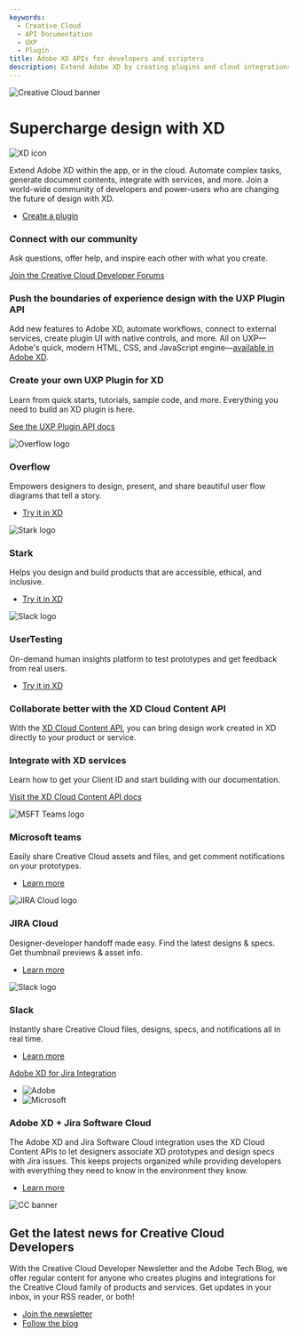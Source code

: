 ```yaml
---
keywords:
  - Creative Cloud
  - API Documentation
  - UXP
  - Plugin
title: Adobe XD APIs for developers and scripters
description: Extend Adobe XD by creating plugins and cloud integrations
---
```


<Hero slots="image, heading, icon, text, buttons" variant="halfwidth" />

![Creative Cloud banner](https://adobe.io/shared/images/cc-hero.png)

# Supercharge design with XD

![XD icon](https://adobe.io/shared/icons/xd_appicon_64.svg)

Extend Adobe XD within the app, or in the cloud. Automate complex tasks, generate document contents, integrate with services, and more. Join a world-wide community of developers and power-users who are changing the future of design with XD.

- [Create a plugin](uxp)

<AnnouncementBlock slots="heading, text, button" theme="light" />

### Connect with our community

Ask questions, offer help, and inspire each other with what you create.

[Join the Creative Cloud Developer Forums](https://forums.creativeclouddeveloper.com)

<TitleBlock slots="heading, text" theme="dark" />

### Push the boundaries of experience design with the UXP Plugin API

Add new features to Adobe XD, automate workflows, connect to external services, create plugin UI with native controls, and more. All on UXP—Adobe's quick, modern HTML, CSS, and JavaScript engine—[available in Adobe XD](uxp).

<AnnouncementBlock slots="heading, text, button" theme="dark" isCentered />

### Create your own UXP Plugin for XD

Learn from quick starts, tutorials, sample code, and more. Everything you need to build an XD plugin is here.

[See the UXP Plugin API docs](uxp)

<TextBlock slots="image, heading, text, links" width="33%" theme="dark" isCentered />

![Overflow logo](images/overflow.png)

### Overflow

Empowers designers to design, present, and share beautiful user flow diagrams that tell a story.

- [Try it in XD](https://adobe.com/go/xd_plugins_discover_plugin?pluginId=232cee78)

<TextBlock slots="image, heading, text, links" width="33%" theme="dark" isCentered />

![Stark logo](images/stark.png)

### Stark

Helps you design and build products that are accessible, ethical, and inclusive.

- [Try it in XD](https://adobe.com/go/xd_plugins_discover_plugin?pluginId=6cbf275e)

<TextBlock slots="image, heading, text, links" width="33%" theme="dark" isCentered />

![Slack logo](images/user-testing.png)

### UserTesting

On-demand human insights platform to test prototypes and get feedback from real users.

- [Try it in XD](https://adobe.com/go/xd_plugins_discover_plugin?pluginId=713b61ec)

<TitleBlock slots="heading, text" theme="light" />

### Collaborate better with the XD Cloud Content API

With the [XD Cloud Content API](https://adobexdplatform.com/cloud-content-api-docs/), you can bring design work created in XD directly to your product or service.

<AnnouncementBlock slots="heading, text, button" theme="light" isCentered />

### Integrate with XD services

Learn how to get your Client ID and start building with our documentation.

[Visit the XD Cloud Content API docs](https://adobexdplatform.com/cloud-content-api-docs/)

<TextBlock slots="image, heading, text, links" width="33%" theme="light" isCentered />

![MSFT Teams logo](images/msfteams.png)

### Microsoft teams

Easily share Creative Cloud assets and files, and get comment notifications on your prototypes.

- [Learn more](https://www.adobe.com/creativecloud/integrations/creative-cloud-microsoft-teams.html)

<TextBlock slots="image, heading, text, links" width="33%" theme="light" isCentered />

![JIRA Cloud logo](images/jira.png)

### JIRA Cloud

Designer-developer handoff made easy. Find the latest designs & specs. Get thumbnail previews & asset info.

- [Learn more](https://blog.adobe.com/en/publish/2019/03/12/adobe-xd-for-jira-cloud-streamline-design-to-development-workflows.html)

<TextBlock slots="image, heading, text, links" width="33%" theme="light" isCentered />

![Slack logo](images/slack.png)

### Slack

Instantly share Creative Cloud files, designs, specs, and notifications all in real time.

- [Learn more](https://slack.com/apps/AQRRGUV24-adobe-xd)

<TextBlock slots="video, icons, heading, text, buttons" theme="dark" />

[Adobe XD for Jira Integration](https://www.youtube.com/watch?v=bEIbaZ8DtcY)

- ![Adobe](https://adobe.io/shared/images/adobe.png)
- ![Microsoft](images/msft.png)

### Adobe XD + Jira Software Cloud

The Adobe XD and Jira Software Cloud integration uses the XD Cloud Content APIs to let designers associate XD prototypes and design specs with Jira issues. This keeps projects organized while providing developers with everything they need to know in the environment they know.

- [Learn more](https://theblog.adobe.com/adobe-xd-for-jira-cloud-streamline-design-to-development-workflows/)

<SummaryBlock slots="image, heading, text, buttons" background="rgb(9, 90, 186)" />

![CC banner](https://adobe.io/shared/images/cc-banner.png)

## Get the latest news for Creative Cloud Developers

With the Creative Cloud Developer Newsletter and the Adobe Tech Blog, we offer regular content for anyone who creates plugins and integrations for the Creative Cloud family of products and services. Get updates in your inbox, in your RSS reader, or both!

- [Join the newsletter](http://adobe.ly/devnews)
- [Follow the blog](https://medium.com/adobetech)
